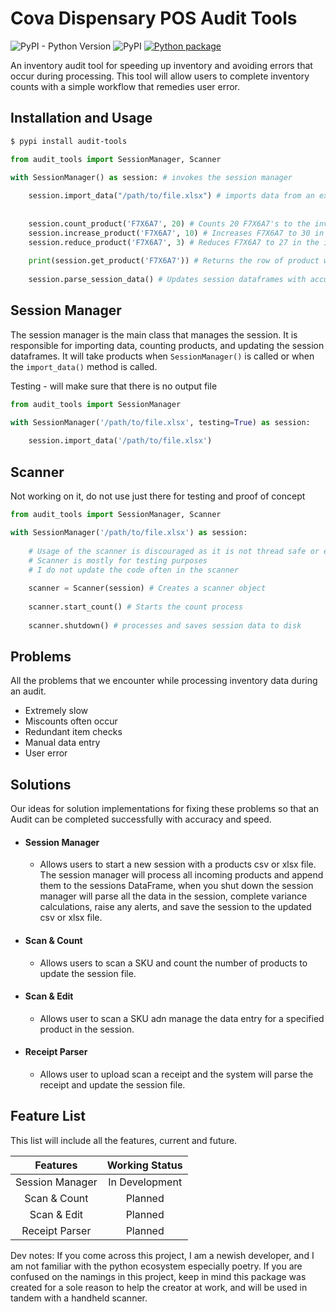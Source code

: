 # Cova Dispensary POS Audit Tools
![PyPI - Python Version](https://img.shields.io/pypi/pyversions/audit-tools)
![PyPI](https://img.shields.io/pypi/v/audit-tools)
[![Python package](https://github.com/JakePIXL/audit-tools/actions/workflows/test.yml/badge.svg?branch=master)](https://github.com/JakePIXL/audit-tools/actions/workflows/test.yml)

An inventory audit tool for speeding up inventory and avoiding errors that occur during processing. This tool will allow
users to complete inventory counts with a simple workflow that remedies user error.


Installation and Usage
-----
```bash
$ pypi install audit-tools
```

```python
from audit_tools import SessionManager, Scanner

with SessionManager() as session: # invokes the session manager
  
    session.import_data("/path/to/file.xlsx") # imports data from an excel, json or csv file
    
    
    session.count_product('F7X6A7', 20) # Counts 20 F7X6A7's to the inventory
    session.increase_product('F7X6A7', 10) # Increases F7X6A7 to 30 in the inventory
    session.reduce_product('F7X6A7', 3) # Reduces F7X6A7 to 27 in the inventory
    
    print(session.get_product('F7X6A7')) # Returns the row of product with SKU 'F7X6A7'
    
    session.parse_session_data() # Updates session dataframes with accurate content

```

Session Manager
---------------
The session manager is the main class that manages the session. It is responsible for importing data,
counting products, and updating the session dataframes. It will take products when `SessionManager()` is
called or when the `import_data()` method is called.

Testing - will make sure that there is no output file




```python
from audit_tools import SessionManager

with SessionManager('/path/to/file.xlsx', testing=True) as session:
  
    session.import_data('/path/to/file.xlsx')
```

Scanner
-------
Not working on it, do not use just there for testing and proof of concept


```python
from audit_tools import SessionManager, Scanner

with SessionManager('/path/to/file.xlsx') as session:
  
    # Usage of the scanner is discouraged as it is not thread safe or efficient
    # Scanner is mostly for testing purposes
    # I do not update the code often in the scanner
    
    scanner = Scanner(session) # Creates a scanner object
    
    scanner.start_count() # Starts the count process
    
    scanner.shutdown() # processes and saves session data to disk
```


Problems
--------
All the problems that we encounter while processing inventory data during an audit.

* Extremely slow
* Miscounts often occur
* Redundant item checks
* Manual data entry
* User error

Solutions
---------
Our ideas for solution implementations for fixing these problems so that an Audit can be completed successfully with
accuracy and speed.

- #### Session Manager
    - Allows users to start a new session with a products csv or xlsx file. The session manager will process all incoming
    products and append them to the sessions DataFrame, when you shut down the session manager will parse all the data in the session, complete variance calculations, raise any alerts, and save the session to the updated csv
    or xlsx file.


- #### Scan & Count
    - Allows users to scan a SKU and count the number of products to update the session file.


- #### Scan & Edit
    - Allows user to scan a SKU adn manage the data entry for a specified product in the session.


- #### Receipt Parser
    - Allows user to upload scan a receipt and the system will parse the receipt and update the session file.

Feature List
------------
This list will include all the features, current and future.

|    Features     | Working Status |
|:---------------:|:--------------:|
| Session Manager | In Development |
|  Scan & Count   |    Planned     |
|   Scan & Edit   |    Planned     |
| Receipt Parser  |    Planned     |



Dev notes:
If you come across this project, I am a newish developer, and I am not familiar with the 
python ecosystem especially poetry. If you are confused on the namings in this project, keep in mind
this package was created for a sole reason to help the creator at work, and will be used in tandem with
a handheld scanner.
